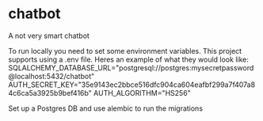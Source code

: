 # chatbot
A not very smart chatbot

To run locally you need to set some environment variables.  This project supports using a .env file.
Heres an example of what they would look like:
SQLALCHEMY_DATABASE_URL="postgresql://postgres:mysecretpassword@localhost:5432/chatbot"
AUTH_SECRET_KEY="35e9143ec2bbce516dfc904ca604eafbf299a7f407a84c6ca5a3925b9bef416b"
AUTH_ALGORITHM="HS256"

Set up a Postgres DB and use alembic to run the migrations
